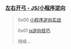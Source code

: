 ### [左右开弓 - JS/小程序逆向](https://puffhub.github.io/)

> 0x00 [小程序逆向实战](./小程序逆向/微信小程序逆向.md)
> 
> 0x01 [js逆向技巧]()
> 
> 待续...